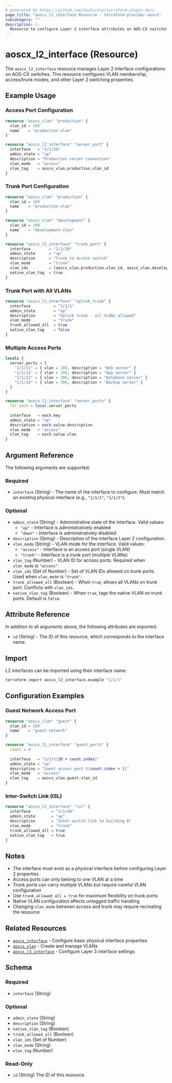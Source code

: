 ```yaml
---
# generated by https://github.com/hashicorp/terraform-plugin-docs
page_title: "aoscx_l2_interface Resource - terraform-provider-aoscx"
subcategory: ""
description: |-
  Resource to configure Layer 2 interface attributes on AOS-CX switches.
---
```


# aoscx_l2_interface (Resource)

The `aoscx_l2_interface` resource manages Layer 2 interface configurations on AOS-CX switches. This resource configures VLAN membership, access/trunk modes, and other Layer 2 switching properties.

## Example Usage

### Access Port Configuration

```terraform
resource "aoscx_vlan" "production" {
  vlan_id = 100
  name    = "production-vlan"
}

resource "aoscx_l2_interface" "server_port" {
  interface   = "1/1/10"
  admin_state = "up"
  description = "Production server connection"
  vlan_mode   = "access"
  vlan_tag    = aoscx_vlan.production.vlan_id
}
```

### Trunk Port Configuration

```terraform
resource "aoscx_vlan" "production" {
  vlan_id = 100
  name    = "production-vlan"
}

resource "aoscx_vlan" "development" {
  vlan_id = 200
  name    = "development-vlan"
}

resource "aoscx_l2_interface" "trunk_port" {
  interface        = "1/1/20"
  admin_state      = "up"
  description      = "Trunk to access switch"
  vlan_mode        = "trunk"
  vlan_ids         = [aoscx_vlan.production.vlan_id, aoscx_vlan.development.vlan_id]
  native_vlan_tag  = true
}
```

### Trunk Port with All VLANs

```terraform
resource "aoscx_l2_interface" "uplink_trunk" {
  interface          = "1/1/1"
  admin_state        = "up"
  description        = "Uplink trunk - all VLANs allowed"
  vlan_mode          = "trunk"
  trunk_allowed_all  = true
  native_vlan_tag    = false
}
```

### Multiple Access Ports

```terraform
locals {
  server_ports = {
    "1/1/11" = { vlan = 100, description = "Web server" }
    "1/1/12" = { vlan = 100, description = "App server" }
    "1/1/13" = { vlan = 200, description = "Database server" }
    "1/1/14" = { vlan = 300, description = "Backup server" }
  }
}

resource "aoscx_l2_interface" "server_ports" {
  for_each = local.server_ports
  
  interface   = each.key
  admin_state = "up"
  description = each.value.description
  vlan_mode   = "access"
  vlan_tag    = each.value.vlan
}
```

## Argument Reference

The following arguments are supported:

### Required

- `interface` (String) - The name of the interface to configure. Must match an existing physical interface (e.g., `"1/1/1"`, `"1/1/2"`).

### Optional

- `admin_state` (String) - Administrative state of the interface. Valid values:
  - `"up"` - Interface is administratively enabled
  - `"down"` - Interface is administratively disabled
- `description` (String) - Description of the interface Layer 2 configuration.
- `vlan_mode` (String) - VLAN mode for the interface. Valid values:
  - `"access"` - Interface is an access port (single VLAN)
  - `"trunk"` - Interface is a trunk port (multiple VLANs)
- `vlan_tag` (Number) - VLAN ID for access ports. Required when `vlan_mode` is `"access"`.
- `vlan_ids` (Set of Number) - Set of VLAN IDs allowed on trunk ports. Used when `vlan_mode` is `"trunk"`.
- `trunk_allowed_all` (Boolean) - When `true`, allows all VLANs on trunk port. Conflicts with `vlan_ids`.
- `native_vlan_tag` (Boolean) - When `true`, tags the native VLAN on trunk ports. Default is `false`.

## Attribute Reference

In addition to all arguments above, the following attributes are exported:

- `id` (String) - The ID of this resource, which corresponds to the interface name.

## Import

L2 interfaces can be imported using their interface name:

```bash
terraform import aoscx_l2_interface.example "1/1/1"
```

## Configuration Examples

### Guest Network Access Port

```terraform
resource "aoscx_vlan" "guest" {
  vlan_id = 500
  name    = "guest-network"
}

resource "aoscx_l2_interface" "guest_ports" {
  count = 8
  
  interface   = "1/1/${20 + count.index}"
  admin_state = "up"
  description = "Guest access port ${count.index + 1}"
  vlan_mode   = "access"
  vlan_tag    = aoscx_vlan.guest.vlan_id
}
```

### Inter-Switch Link (ISL)

```terraform
resource "aoscx_l2_interface" "isl" {
  interface         = "1/1/49"
  admin_state       = "up"
  description       = "Inter-switch link to building B"
  vlan_mode         = "trunk"
  trunk_allowed_all = true
  native_vlan_tag   = true
}
```

## Notes

- The interface must exist as a physical interface before configuring Layer 2 properties
- Access ports can only belong to one VLAN at a time
- Trunk ports can carry multiple VLANs but require careful VLAN configuration
- Use `trunk_allowed_all = true` for maximum flexibility on trunk ports
- Native VLAN configuration affects untagged traffic handling
- Changing `vlan_mode` between access and trunk may require recreating the resource

## Related Resources

- [`aoscx_interface`](interface.md) - Configure basic physical interface properties
- [`aoscx_vlan`](vlan.md) - Create and manage VLANs
- [`aoscx_l3_interface`](l3_interface.md) - Configure Layer 3 interface settings

<!-- schema generated by tfplugindocs -->
## Schema

### Required

- `interface` (String)

### Optional

- `admin_state` (String)
- `description` (String)
- `native_vlan_tag` (Boolean)
- `trunk_allowed_all` (Boolean)
- `vlan_ids` (Set of Number)
- `vlan_mode` (String)
- `vlan_tag` (Number)

### Read-Only

- `id` (String) The ID of this resource.


